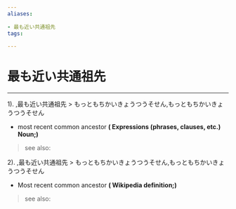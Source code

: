 ```yaml
---
aliases:
    
- 最も近い共通祖先
tags:
    
---
```


# 最も近い共通祖先
---
1).
,最も近い共通祖先 > もっともちかいきょうつうそせん,もっともちかいきょうつうそせん

- most recent common ancestor
**( Expressions (phrases, clauses, etc.) Noun;)**
> see also: 
            
2).
,最も近い共通祖先 > もっともちかいきょうつうそせん,もっともちかいきょうつうそせん

- Most recent common ancestor
**( Wikipedia definition;)**
> see also: 
            